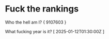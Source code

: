 # Fuck the rankings

Who the hell am I?
{ 9107603 }

What fucking year is it?
[ 2025-01-12T01:30:00Z ]
